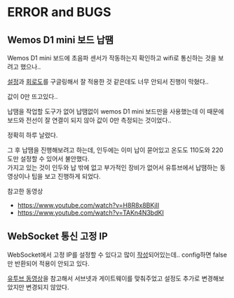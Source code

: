 # ERROR and BUGS

## Wemos D1 mini 보드 납땜

Wemos D1 mini 보드에 초음파 센서가 작동하는지 확인하고 wifi로 통신하는 것을 보려고 했으나..

[설정](https://glorlfy.tistory.com/4
)과 [회로도](http://www.esp8266learning.com/wemos-mini-hc-sr04-ultrasonic-sensor.php)를 구글링해서 잘 적용한 것 같은데도 너무 안되서 진행이 막혔다..

값이 0만 뜨고있다..

납땜을 작업할 도구가 없어 납땜없이 wemos D1 mini 보드만을 사용했는데 이 때문에 보드와 전선이 잘 연결이 되지 않아 값이 0만 측정되는 것이었다..

정확히 하루 날렸다.

그 후 납땜을 진행해보려고 하는데, 인두에는 이미 납이 묻어있고 온도도 110도와 220도만 설정할 수 있어서 불안했다.   
가지고 있는 것이 인두와 납 밖에 없고 부가적인 장비가 없어서 유튜브에서 납땜하는 동영상이나 팁을 보고 진행하게 되었다.

참고한 동영상
- https://www.youtube.com/watch?v=H8R8x8BKjII
- https://www.youtube.com/watch?v=TAKn4N3bdKI

## WebSocket 통신 고정 IP

WebSocket에서 고정 IP를 설정할 수 있다고 많이 [작성](https://blog.naver.com/smserial/221310020331)되어있는데.. config하면 false만 반환되어 적용이 안되고 있다.

[유투브 동영상](https://www.youtube.com/watch?v=1BrsD2fxSpc)을 참고해서 서브넷과 게이트웨이를 맞춰주었고 설정도 추가로 변경해보았지만 변경되지 않았다.